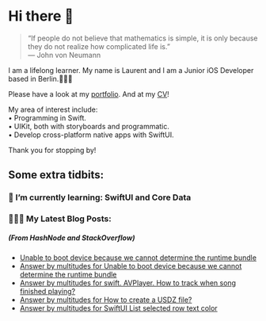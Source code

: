 # Hi there 👋

> “If people do not believe that mathematics is simple, it is only because they do not realize how complicated life is.”   
― John von Neumann

 
I am a lifelong learner. My name is Laurent and I am a Junior iOS Developer based in Berlin.👨🏻‍💻   

Please have a look at my [portfolio](https://github.com/multitudes/portfolio/blob/master/README.md). 
And at my [CV](https://multitudes.github.io/images/cv/cv-for-ios-nov2020.pdf)!

My area of interest include:  
• Programming in Swift.  
• UIKit, both with storyboards and programmatic.  
• Develop cross-platform native apps with SwiftUI.  

Thank you for stopping by!

## Some extra tidbits:

### 🌱 I’m currently learning: SwiftUI and Core Data


###  👨🏻‍💻 My Latest Blog Posts:
##### (From HashNode and StackOverflow)
<!-- BLOG-POST-LIST:START -->
- [Unable to boot device because we cannot determine the runtime bundle](https://stackoverflow.com/questions/68306605/unable-to-boot-device-because-we-cannot-determine-the-runtime-bundle)
- [Answer by multitudes for Unable to boot device because we cannot determine the runtime bundle](https://stackoverflow.com/questions/68306605/unable-to-boot-device-because-we-cannot-determine-the-runtime-bundle/68306606#68306606)
- [Answer by multitudes for swift. AVPlayer. How to track when song finished playing?](https://stackoverflow.com/questions/27805657/swift-avplayer-how-to-track-when-song-finished-playing/68283895#68283895)
- [Answer by multitudes for How to create a USDZ file?](https://stackoverflow.com/questions/50686813/how-to-create-a-usdz-file/67794159#67794159)
- [Answer by multitudes for SwiftUI List selected row text color](https://stackoverflow.com/questions/59343348/swiftui-list-selected-row-text-color/67710073#67710073)
<!-- BLOG-POST-LIST:END -->

<!--

<script type="text/javascript" src="https://cdnjs.buymeacoffee.com/1.0.0/button.prod.min.js" data-name="bmc-button" data-slug="multitudes" data-color="#FFDD00" data-emoji=""  data-font="Cookie" data-text="Buy me a coffee" data-outline-color="#000000" data-font-color="#000000" data-coffee-color="#ffffff" ></script>

If you can't get enough of me I collected some more links [here](https://linktr.ee/LaurentBrusa)!
**multitudes/multitudes** is a ✨ _special_ ✨ repository because its `README.md` (this file) appears on your GitHub profile.

Here are some ideas to get you started:

- 🔭 I’m currently working on ...
- 🌱 I’m currently learning ...
- 👯 I’m looking to collaborate on ...
- 🤔 I’m looking for help with ...
- 💬 Ask me about ...
- 📫 How to reach me: ...
- 😄 Pronouns: ...
- ⚡ Fun fact: ...

<p align="center">
  <img src="" width="400"  title="Laurent on the bicycle">
</p>
-->
